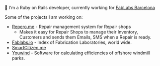 👋 I'm a Ruby on Rails developer, currently working for [FabLabs Barcelona](https://fablabbcn.org/)


Some of the projects I am working on:

- [Repero.me](https://repero.me) - Repair management system for Repair shops
   - Makes it easy for Repair Shops to manage their Inventory, Customers and sends them Emails, SMS when a Repair is ready.
- [Fablabs.io](https://fablabs.io) - Index of Fabrication Laboratories, world wide.
- [SmartCitizen.me](https://smartcitizen.me/)
- [Youwind](https://app.youwindmodel.eu/) - Software for calculating efficiencies of offshore windmill parks.
